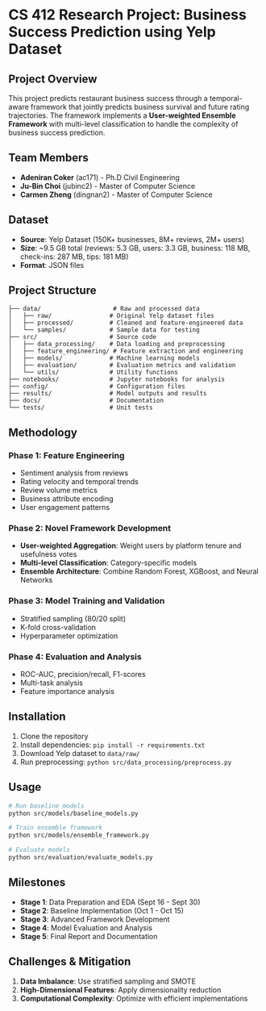 # CS 412 Research Project: Business Success Prediction using Yelp Dataset

## Project Overview

This project predicts restaurant business success through a temporal-aware framework that jointly predicts business survival and future rating trajectories. The framework implements a **User-weighted Ensemble Framework** with multi-level classification to handle the complexity of business success prediction.

## Team Members

- **Adeniran Coker** (ac171) - Ph.D Civil Engineering
- **Ju-Bin Choi** (jubinc2) - Master of Computer Science  
- **Carmen Zheng** (dingnan2) - Master of Computer Science

## Dataset

- **Source**: Yelp Dataset (150K+ businesses, 8M+ reviews, 2M+ users)
- **Size**: ~9.5 GB total (reviews: 5.3 GB, users: 3.3 GB, business: 118 MB, check-ins: 287 MB, tips: 181 MB)
- **Format**: JSON files

## Project Structure

```
├── data/                    # Raw and processed data
│   ├── raw/                # Original Yelp dataset files
│   ├── processed/          # Cleaned and feature-engineered data
│   └── samples/            # Sample data for testing
├── src/                    # Source code
│   ├── data_processing/    # Data loading and preprocessing
│   ├── feature_engineering/ # Feature extraction and engineering
│   ├── models/             # Machine learning models
│   ├── evaluation/         # Evaluation metrics and validation
│   └── utils/              # Utility functions
├── notebooks/              # Jupyter notebooks for analysis
├── config/                 # Configuration files
├── results/                # Model outputs and results
├── docs/                   # Documentation
└── tests/                  # Unit tests
```

## Methodology

### Phase 1: Feature Engineering
- Sentiment analysis from reviews
- Rating velocity and temporal trends
- Review volume metrics
- Business attribute encoding
- User engagement patterns

### Phase 2: Novel Framework Development
- **User-weighted Aggregation**: Weight users by platform tenure and usefulness votes
- **Multi-level Classification**: Category-specific models
- **Ensemble Architecture**: Combine Random Forest, XGBoost, and Neural Networks

### Phase 3: Model Training and Validation
- Stratified sampling (80/20 split)
- K-fold cross-validation
- Hyperparameter optimization

### Phase 4: Evaluation and Analysis
- ROC-AUC, precision/recall, F1-scores
- Multi-task analysis
- Feature importance analysis

## Installation

1. Clone the repository
2. Install dependencies: `pip install -r requirements.txt`
3. Download Yelp dataset to `data/raw/`
4. Run preprocessing: `python src/data_processing/preprocess.py`

## Usage

```bash
# Run baseline models
python src/models/baseline_models.py

# Train ensemble framework
python src/models/ensemble_framework.py

# Evaluate models
python src/evaluation/evaluate_models.py
```

## Milestones

- **Stage 1**: Data Preparation and EDA (Sept 16 - Sept 30)
- **Stage 2**: Baseline Implementation (Oct 1 - Oct 15)  
- **Stage 3**: Advanced Framework Development 
- **Stage 4**: Model Evaluation and Analysis 
- **Stage 5**: Final Report and Documentation

## Challenges & Mitigation

1. **Data Imbalance**: Use stratified sampling and SMOTE
2. **High-Dimensional Features**: Apply dimensionality reduction
3. **Computational Complexity**: Optimize with efficient implementations
